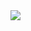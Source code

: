 
<img src= "https://scontent.fkhi2-2.fna.fbcdn.net/v/t1.6435-9/194163424_304673244538196_8555453387300276533_n.jpg?_nc_cat=108&ccb=1-3&_nc_sid=730e14&_nc_ohc=mJ44GLOqG_gAX8DXh3a&_nc_ht=scontent.fkhi2-2.fna&oh=8b6af09494f42b5cc65b0df6f722bda4&oe=60D8AC83" />
